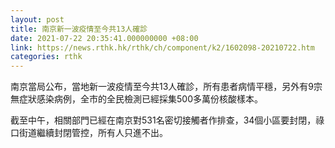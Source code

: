 ```yaml
---
layout: post
title: 南京新一波疫情至今共13人確診
date: 2021-07-22 20:35:41.000000000 +08:00
link: https://news.rthk.hk/rthk/ch/component/k2/1602098-20210722.htm
categories: rthk
---
```


南京當局公布，當地新一波疫情至今共13人確診，所有患者病情平穩，另外有9宗無症狀感染病例，全市的全民檢測已經採集500多萬份核酸樣本。

截至中午，相關部門已經在南京對531名密切接觸者作排查，34個小區要封閉，祿口街道繼續封閉管控，所有人只進不出。

